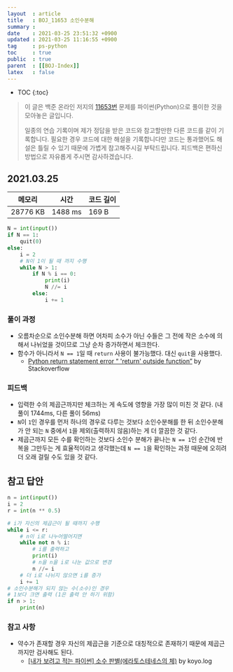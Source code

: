 ```yaml
---
layout  : article
title   : BOJ_11653 소인수분해
summary : 
date    : 2021-03-25 23:51:32 +0900
updated : 2021-03-25 11:16:55 +0900
tag     : ps-python
toc     : true
public  : true
parent  : [[BOJ-Index]]
latex   : false
---
```

* TOC
{:toc}

>이 글은 백준 온라인 저지의 [11653번](https://www.acmicpc.net/problem/11653) 문제를 파이썬(Python)으로 풀이한 것을 모아놓은 글입니다.
>
> 일종의 연습 기록이며 제가 정답을 받은 코드와 참고할만한 다른 코드를 같이 기록합니다. 필요한 경우 코드에 대한 해설을 기록합니다만 코드는 통과했어도 해설은 틀릴 수 있기 때문에 가볍게 참고해주시길 부탁드립니다. 피드백은 편하신 방법으로 자유롭게 주시면 감사하겠습니다.

## 2021.03.25

| 메모리    | 시간    | 코드 길이 |
| --------- | ------- | --------- |
| 28776 KB  | 1488 ms | 169 B     |

```python
N = int(input())
if N == 1:
    quit(0)
else:
    i = 2
    # N이 1이 될 때 까지 수행
    while N > 1:
        if N % i == 0:
            print(i)
            N //= i
        else:
            i += 1
```

### 풀이 과정

* 오름차순으로 소인수분해 하면 어차피 소수가 아닌 수들은 그 전에 작은 소수에 의해서 나뉘었을 것이므로 그냥 순차 증가하면서 체크한다.
* 함수가 아니라서 `N == 1`일 때 `return` 사용이 불가능했다. 대신 `quit`을 사용했다.
    * [Python return statement error “ 'return' outside function”](https://stackoverflow.com/questions/7842120/python-return-statement-error-return-outside-function) by Stackoverflow

### 피드백

* 입력한 수의 제곱근까지만 체크하는 게 속도에 영향을 가장 많이 미친 것 같다. (내 풀이 1744ms, 다른 풀이 56ms)
* `N`이 `1`인 경우를 먼저 하나의 경우로 다루는 것보다 소인수분해를 한 뒤 소인수분해가 안 되는 `N` 중에서 `1`을 제외(출력하지 않음)하는 게 더 깔끔한 것 같다.
* 제곱근까지 모든 수를 확인하는 것보다 소인수 분해가 끝나는 `N == 1`인 순간에 반복을 그만두는 게 효율적이라고 생각했는데 `N == 1`을 확인하는 과정 때문에 오히려 더 오래 걸릴 수도 있을 것 같다.

## 참고 답안

```python
n = int(input())
i = 2
r = int(n ** 0.5)

# i가 자신의 제곱근이 될 때까지 수행
while i <= r:
    # n이 i로 나누어떨어지면
    while not n % i:
        # i를 출력하고
        print(i)
        # n을 n을 i로 나눈 값으로 변경
        n //= i
    # 더 i로 나뉘지 않으면 i를 증가
    i += 1
# 소인수분해가 되지 않는 수(소수)인 경우
# 1보다 크면 출력 (1은 출력 안 하기 위함)
if n > 1:
    print(n)
```

### 참고 사항

* 약수가 존재할 경우 자신의 제곱근을 기준으로 대칭적으로 존재하기 때문에 제곱근까지만 검사해도 된다.
    * [[내가 보려고 적는 파이썬] 소수 판별(에라토스테네스의 체)](https://velog.io/@koyo/python-is-prime-number) by koyo.log
